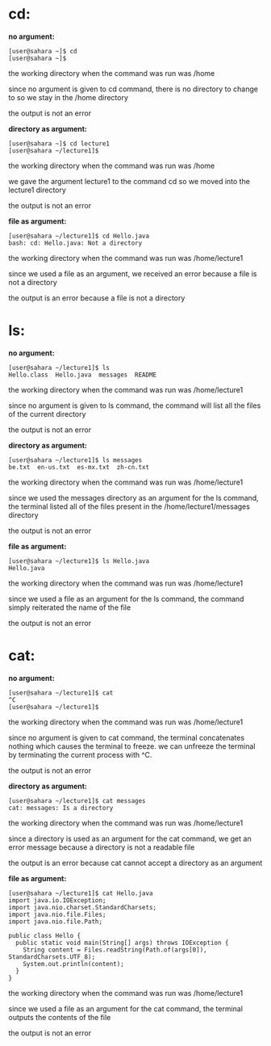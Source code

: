 # cd: 
**no argument:**
```
[user@sahara ~]$ cd
[user@sahara ~]$
```
the working directory when the command was run was /home

since no argument is given to cd command, there is no directory to change to so we stay in the /home directory

the output is not an error 

**directory as argument:**
```
[user@sahara ~]$ cd lecture1
[user@sahara ~/lecture1]$ 
```
the working directory when the command was run was /home

we gave the argument lecture1 to the command cd so we moved into the lecture1 directory

the output is not an error 

**file as argument:** 
```
[user@sahara ~/lecture1]$ cd Hello.java
bash: cd: Hello.java: Not a directory
```
the working directory when the command was run was /home/lecture1

since we used a file as an argument, we received an error because a file is not a directory

the output is an error because a file is not a directory 


# ls: 
**no argument:**
```
[user@sahara ~/lecture1]$ ls
Hello.class  Hello.java  messages  README
```
the working directory when the command was run was /home/lecture1

since no argument is given to ls command, the command will list all the files of the current directory

the output is not an error 

**directory as argument:**
```
[user@sahara ~/lecture1]$ ls messages
be.txt  en-us.txt  es-mx.txt  zh-cn.txt
```
the working directory when the command was run was /home/lecture1

since we used the messages directory as an argument for the ls command, the terminal listed all of the files present in the /home/lecture1/messages directory

the output is not an error 

**file as argument:**
```
[user@sahara ~/lecture1]$ ls Hello.java
Hello.java
```
the working directory when the command was run was /home/lecture1

since we used a file as an argument for the ls command, the command simply reiterated the name of the file

the output is not an error 


# cat: 
**no argument:**
```
[user@sahara ~/lecture1]$ cat
^C
[user@sahara ~/lecture1]$
```
the working directory when the command was run was /home/lecture1

since no argument is given to cat command, the terminal concatenates nothing which causes the terminal to freeze. we can unfreeze the terminal by terminating the current process with ^C. 

the output is not an error

**directory as argument:**
```
[user@sahara ~/lecture1]$ cat messages
cat: messages: Is a directory
```
the working directory when the command was run was /home/lecture1

since a directory is used as an argument for the cat command, we get an error message because a directory is not a readable file

the output is an error because cat cannot accept a directory as an argument 

**file as argument:**
```
[user@sahara ~/lecture1]$ cat Hello.java
import java.io.IOException;
import java.nio.charset.StandardCharsets;
import java.nio.file.Files;
import java.nio.file.Path;

public class Hello {
  public static void main(String[] args) throws IOException {
    String content = Files.readString(Path.of(args[0]), StandardCharsets.UTF_8);    
    System.out.println(content);
  }
}
```
the working directory when the command was run was /home/lecture1

since we used a file as an argument for the cat command, the terminal outputs the contents of the file

the output is not an error 
  
